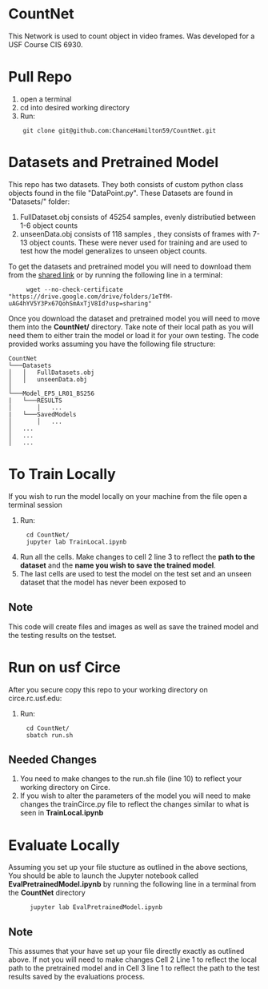 # CountNet
This Network is used to count object in video frames. Was developed for a USF Course CIS 6930.  

# Pull Repo
  1. open a terminal 
  2. cd into desired working directory
  3. Run:
  ```console
      git clone git@github.com:ChanceHamilton59/CountNet.git 
  ```
# Datasets and Pretrained Model
This repo has two datasets. They both consists of custom python class objects found in the file "DataPoint.py". These Datasets are found in "Datasets/" folder:
  1. FullDataset.obj consists of 45254 samples, evenly distributied between 1-6 object counts
  2. unseenData.obj consists of 118 samples , they consists of frames with 7-13 object counts. These were never used for training and are used to test how the model generalizes to unseen object counts. 

To get the datasets and pretrained model you will need to download them from the [shared link](https://drive.google.com/drive/folders/1eTfM-uAG4hYV5Y3Px67QohSmAxTjV8Id?usp=sharing) or by running the following line in a terminal:

  ```console
       wget --no-check-certificate "https://drive.google.com/drive/folders/1eTfM-uAG4hYV5Y3Px67QohSmAxTjV8Id?usp=sharing"
  ```
 Once you download the dataset and pretrained model you will need to move them into the **CountNet/** directory. Take note of their local path as you will need them to either train the model or load it for your own testing. The code provided works assuming you have the following file structure:
 
 ```
CountNet   
└───Datasets
│   │   FullDatasets.obj
│   │   unseenData.obj
│   
└───Model_EP5_LR01_BS256
|   └───RESULTS
│       │   ...
|   └───SavedModels
│       │   ...
│   ...
│   ...
│   ...
```

# To Train Locally
If you wish to run the model locally on your machine from the file open a terminal session
  1. Run:
  ```console
       cd CountNet/
       jupyter lab TrainLocal.ipynb
  ```
  4. Run all the cells. Make changes to cell 2 line 3 to reflect the **path to the dataset** and the **name you wish to save the trained model**.
  5. The last cells are used to test the model on the test set and an unseen dataset that the model has never been exposed to
## Note
This code will create files and images as well as save the trained model and the testing results on the testset.


# Run on usf Circe
After you secure copy this repo to your working directory on circe.rc.usf.edu:
  1. Run:
  ```console
       cd CountNet/
       sbatch run.sh
  ``` 
## Needed Changes
1. You need to make changes to the run.sh file (line 10) to reflect your working directory on Circe.
2. If you wish to alter the parameters of the model you will need to make changes the trainCirce.py file to reflect the changes similar to what is seen in **TrainLocal.ipynb**

# Evaluate Locally
Assuming you set up your file stucture as outlined in the above sections, You should be able to launch the Jupyter notebook called **EvalPretrainedModel.ipynb** by running the following line in a terminal from the **CountNet** directory
 ```console
       jupyter lab EvalPretrainedModel.ipynb
  ```
  ## Note
  This assumes that your have set up your file directly exactly as outlined above. If not you will need to make changes Cell 2 Line 1 to reflect the local path to the pretrained model and in Cell 3 line 1 to reflect the path to the test results saved by the evaluations process.
